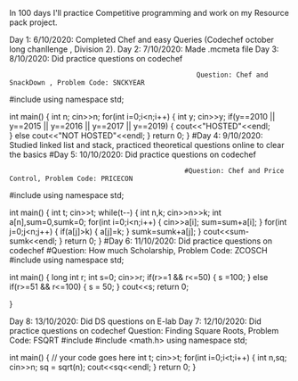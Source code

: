 In 100 days I'll practice Competitive programming and work on my Resource pack project.


Day 1: 6/10/2020: Completed Chef and easy Queries (Codechef october long chanllenge , Division 2).
Day 2: 7/10/2020: Made .mcmeta file
Day 3: 8/10/2020: Did practice questions on codechef

                                                   Question: Chef and SnackDown , Problem Code: SNCKYEAR
#include <iostream>
using namespace std;

int main() {
	int n;
	cin>>n;
	for(int i=0;i<n;i++)
	{
	    int y;
	    cin>>y;
	    if(y==2010 || y==2015 || y==2016 || y==2017 || y==2019)
	    {
	     cout<<"HOSTED"<<endl;   
	    }
	    else
	    cout<<"NOT HOSTED"<<endl;
	}
	return 0;
}
#Day 4: 9/10/2020: Studied linked list and stack, practiced theoretical questions online to clear the basics
#Day 5: 10/10/2020: Did practice questions on codechef

                                                #Question: Chef and Price Control, Problem Code: PRICECON
#include <iostream>
using namespace std;

int main() {
    int t;
    cin>>t;
    while(t--)
    {
        int n,k;
        cin>>n>>k;
        int a[n],sum=0,sumk=0;
        for(int i=0;i<n;i++)
        {
            cin>>a[i];
            sum=sum+a[i];
        }
        for(int j=0;j<n;j++)
        {
            if(a[j]>k)
            {
                a[j]=k;
            }
            sumk=sumk+a[j];
        }
        cout<<sum-sumk<<endl;
    }
	return 0;
}
#Day 6: 11/10/2020: Did practice questions on codechef
  							#Question: How much Scholarship, Problem Code: ZCOSCH
#include <iostream>
using namespace std;

int main() {
	long int r;
	int s=0;
	cin>>r;
	if(r>=1 && r<=50)
	{
	    s =100;
	}
	else if(r>=51 && r<=100)
	{
	    s = 50;
	}
	cout<<s;
	return 0;
	
}

Day 8: 13/10/2020: Did DS questions on E-lab
Day 7: 12/10/2020: Did practice questions on codechef
  							Question: Finding Square Roots, Problem Code: FSQRT
#include <iostream>
#include <math.h>
using namespace std;

int main() {
	// your code goes here
	int t;
	cin>>t;
	for(int i=0;i<t;i++)
	{
	    int n,sq;
	    cin>>n;
	    sq = sqrt(n);
	    cout<<sq<<endl;
	}
	return 0;
}


